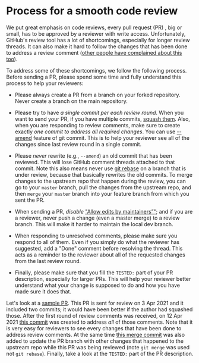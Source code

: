 # Process for a smooth code review

We put great emphasis on code reviews, every pull request (PR) , big or small,
has to be approved by a reviewer with write access. Unfortunately, GitHub's
review tool has a lot of shortcomings, especially for longer review threads. It
can also make it hard to follow the changes that has been done to address a
review comment
([other people have complained about this too](https://github.com/github-community/community/discussions/9956)).

To address some of these shortcomings, we follow the following process. Before
sending a PR, please spend some time and fully understand this process to help
your reviewers:

- Please always create a PR from a branch on your forked repository. Never
  create a branch on the main repository.

- Please try to have _a single commit per each review round_. When you want to
  send your PR, if you have multiple commits,
  [squash them](https://stackoverflow.com/questions/5189560/how-to-squash-my-last-x-commits-together).
  Also, when you are responding to review comments, make sure to create exactly
  _one commit to address all required changes_. You can use
  [--amend](https://git-scm.com/docs/git-commit#Documentation/git-commit.txt---amend)
  feature of git commit. This is to help your reviewer see all of the changes
  since last review round in a single commit.

- Please _never_ rewrite (e.g., `--amend`) an old commit that has been reviewed.
  This will lose GitHub comment threads attached to that commit. Note this also
  means never use [git rebase](https://git-scm.com/docs/git-rebase) on a branch
  that is under review, because that basically rewrites the old commits. To
  merge changes to the upstream repo that happen during the review, you can go
  to your `master` branch, pull the changes from the upstream repo, and then
  `merge` your `master` branch into your feature branch from which you sent the
  PR.

- When sending a PR, _disable_
  ["Allow edits by maintainers”"](https://docs.github.com/en/pull-requests/collaborating-with-pull-requests/working-with-forks/allowing-changes-to-a-pull-request-branch-created-from-a-fork);
  and if you are a reviewer, never push a change (even a master merge) to a
  review branch. This will make it harder to maintain the local dev branch.

- When responding to unresolved comments, please make sure you respond to all of
  them. Even if you simply do what the reviewer has suggested, add a "Done"
  comment before resolving the thread. This acts as a reminder to the reviewer
  about all of the requested changes from the last review round.

- Finally, please make sure that you fill the `TESTED:` part of your PR
  description, especially for larger PRs. This will help your reviewer better
  understand what your change is supposed to do and how you have made sure it
  does that.

Let's look at a
[sample PR](https://github.com/GoogleCloudPlatform/openmrs-fhir-analytics/pull/152).
This PR is sent for review on 3 Apr 2021 and it included two commits; it would
have been better if the author had squashed those. After the first round of
review comments was received, on 12 Apr 2021
[this commit](https://github.com/GoogleCloudPlatform/openmrs-fhir-analytics/pull/152/commits/ff6b787190454ff2f61900d0f2f8d5a432e4d147)
was created to address _all_ of those comments. Note that it is very easy for
reviewers to see every changes that have been done to address review comments.
At the same time
[this merge commit](https://github.com/GoogleCloudPlatform/openmrs-fhir-analytics/pull/152/commits/a60f82cc72569d517b71b2f40092c3655acef5b0)
was also added to update the PR branch with other changes that happened to the
upstream repo while this PR was being reviewed (note `git merge` was used not
`git rebase`). Finally, take a look at the `TESTED:` part of the PR description.
